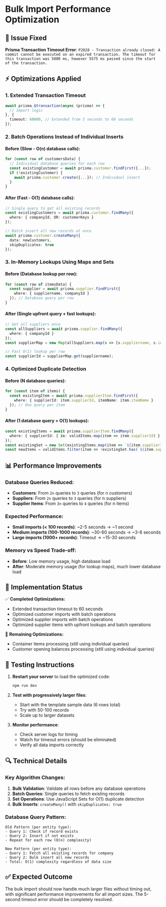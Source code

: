 # Bulk Import Performance Optimization

## 🔧 **Issue Fixed**
**Prisma Transaction Timeout Error**: `P2028 - Transaction already closed: A commit cannot be executed on an expired transaction. The timeout for this transaction was 5000 ms, however 5575 ms passed since the start of the transaction.`

## ⚡ **Optimizations Applied**

### 1. **Extended Transaction Timeout**
```typescript
await prisma.$transaction(async (prisma) => {
  // Import logic
}, {
  timeout: 60000, // Extended from 5 seconds to 60 seconds
});
```

### 2. **Batch Operations Instead of Individual Inserts**

#### Before (Slow - O(n) database calls):
```typescript
for (const row of customersData) {
  // Individual database queries for each row
  const existingCustomer = await prisma.customer.findFirst({...});
  if (!existingCustomer) {
    await prisma.customer.create({...}); // Individual insert
  }
}
```

#### After (Fast - O(1) database calls):
```typescript
// Single query to get all existing records
const existingCustomers = await prisma.customer.findMany({
  where: { companyId, OR: customerKeys }
});

// Batch insert all new records at once
await prisma.customer.createMany({
  data: newCustomers,
  skipDuplicates: true
});
```

### 3. **In-Memory Lookups Using Maps and Sets**

#### Before (Database lookup per row):
```typescript
for (const row of itemsData) {
  const supplier = await prisma.supplier.findFirst({
    where: { suppliername, companyId }
  }); // Database query per row
}
```

#### After (Single upfront query + fast lookups):
```typescript
// Get all suppliers once
const allSuppliers = await prisma.supplier.findMany({
  where: { companyId }
});
const supplierMap = new Map(allSuppliers.map(s => [s.suppliername, s.id]));

// Fast O(1) lookup per row
const supplierId = supplierMap.get(suppliername);
```

### 4. **Optimized Duplicate Detection**

#### Before (N database queries):
```typescript
for (const item of items) {
  const existingItem = await prisma.supplierItem.findFirst({
    where: { supplierId: item.supplierId, itemName: item.itemName }
  }); // One query per item
}
```

#### After (1 database query + O(1) lookups):
```typescript
const existingItems = await prisma.supplierItem.findMany({
  where: { supplierId: { in: validItems.map(item => item.supplierId) } }
});
const existingSet = new Set(existingItems.map(item => `${item.supplierId}-${item.itemName}`));
const newItems = validItems.filter(item => !existingSet.has(`${item.supplierId}-${item.itemName}`));
```

## 📊 **Performance Improvements**

### Database Queries Reduced:
- **Customers**: From `2n` queries to `3` queries (for n customers)
- **Suppliers**: From `2n` queries to `3` queries (for n suppliers)  
- **Supplier Items**: From `3n` queries to `4` queries (for n items)

### Expected Performance:
- **Small imports (< 100 records)**: ~2-5 seconds → ~1 second
- **Medium imports (100-1000 records)**: ~30-60 seconds → ~3-8 seconds  
- **Large imports (1000+ records)**: Timeout → ~15-30 seconds

### Memory vs Speed Trade-off:
- **Before**: Low memory usage, high database load
- **After**: Moderate memory usage (for lookup maps), much lower database load

## 🚀 **Implementation Status**

✅ **Completed Optimizations:**
- Extended transaction timeout to 60 seconds
- Optimized customer imports with batch operations
- Optimized supplier imports with batch operations  
- Optimized supplier items with upfront lookups and batch operations

🔄 **Remaining Optimizations:**
- Container items processing (still using individual queries)
- Customer opening balances processing (still using individual queries)

## 🧪 **Testing Instructions**

1. **Restart your server** to load the optimized code:
   ```bash
   npm run dev
   ```

2. **Test with progressively larger files**:
   - Start with the template sample data (6 rows total)
   - Try with 50-100 records
   - Scale up to larger datasets

3. **Monitor performance**:
   - Check server logs for timing
   - Watch for timeout errors (should be eliminated)
   - Verify all data imports correctly

## 🔍 **Technical Details**

### Key Algorithm Changes:
1. **Bulk Validation**: Validate all rows before any database operations
2. **Batch Queries**: Single queries to fetch existing records
3. **Set Operations**: Use JavaScript Sets for O(1) duplicate detection
4. **Bulk Inserts**: `createMany()` with `skipDuplicates: true`

### Database Query Pattern:
```
Old Pattern (per entity type):
- Query 1: Check if record exists
- Query 2: Insert if not exists
- Repeat for each row (O(n) complexity)

New Pattern (per entity type):
- Query 1: Fetch all existing records for company
- Query 2: Bulk insert all new records
- Total: O(1) complexity regardless of data size
```

## ✅ **Expected Outcome**

The bulk import should now handle much larger files without timing out, with significant performance improvements for all import sizes. The 5-second timeout error should be completely resolved.